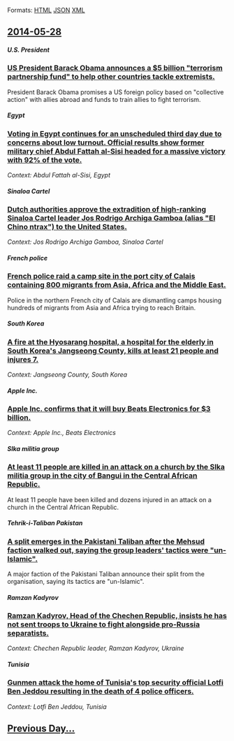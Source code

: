 
Formats: [HTML](2014/05/28/index.html)  [JSON](2014/05/28/index.json)  [XML](2014/05/28/index.xml)  

## [2014-05-28](/news/2014/05/28/index.md)

##### U.S. President
### [US President Barack Obama announces a $5 billion "terrorism partnership fund" to help other countries tackle extremists. ](/news/2014/05/28/us-president-barack-obama-announces-a-5-billion-terrorism-partnership-fund-to-help-other-countries-tackle-extremists.md)
President Barack Obama promises a US foreign policy based on &quot;collective action&quot; with allies abroad and funds to train allies to fight terrorism.

##### Egypt
### [Voting in Egypt continues for an unscheduled third day due to concerns about low turnout. Official results show former military chief Abdul Fattah al-Sisi headed for a massive victory with 92% of the vote. ](/news/2014/05/28/voting-in-egypt-continues-for-an-unscheduled-third-day-due-to-concerns-about-low-turnout-official-results-show-former-military-chief-abdul.md)
_Context: Abdul Fattah al-Sisi, Egypt_

##### Sinaloa Cartel
### [Dutch authorities approve the extradition of high-ranking Sinaloa Cartel leader Jos Rodrigo Archiga Gamboa (alias "El Chino ntrax") to the United States. ](/news/2014/05/28/dutch-authorities-approve-the-extradition-of-high-ranking-sinaloa-cartel-leader-jose-rodrigo-arechiga-gamboa-alias-el-chino-antrax-to-th.md)
_Context: Jos Rodrigo Archiga Gamboa, Sinaloa Cartel_

##### French police
### [French police raid a camp site in the port city of Calais containing 800 migrants from Asia, Africa and the Middle East. ](/news/2014/05/28/french-police-raid-a-camp-site-in-the-port-city-of-calais-containing-800-migrants-from-asia-africa-and-the-middle-east.md)
Police in the northern French city of Calais are dismantling camps housing hundreds of migrants from Asia and Africa trying to reach Britain.

##### South Korea
### [A fire at the Hyosarang hospital, a hospital for the elderly in South Korea's Jangseong County, kills at least 21 people and injures 7. ](/news/2014/05/28/a-fire-at-the-hyosarang-hospital-a-hospital-for-the-elderly-in-south-korea-s-jangseong-county-kills-at-least-21-people-and-injures-7.md)
_Context: Jangseong County, South Korea_

##### Apple Inc.
### [Apple Inc. confirms that it will buy Beats Electronics for $3 billion. ](/news/2014/05/28/apple-inc-confirms-that-it-will-buy-beats-electronics-for-3-billion.md)
_Context: Apple Inc., Beats Electronics_

##### Slka militia group
### [At least 11 people are killed in an attack on a church by the Slka militia group in the city of Bangui in the Central African Republic. ](/news/2014/05/28/at-least-11-people-are-killed-in-an-attack-on-a-church-by-the-seleka-militia-group-in-the-city-of-bangui-in-the-central-african-republic.md)
At least 11 people have been killed and dozens injured in an attack on a church in the Central African Republic.

##### Tehrik-i-Taliban Pakistan
### [A split emerges in the Pakistani Taliban after the Mehsud faction walked out, saying the group leaders' tactics were "un-Islamic". ](/news/2014/05/28/a-split-emerges-in-the-pakistani-taliban-after-the-mehsud-faction-walked-out-saying-the-group-leaders-tactics-were-un-islamic.md)
A major faction of the Pakistani Taliban announce their split from the organisation, saying its tactics are &quot;un-Islamic&quot;.

##### Ramzan Kadyrov
### [Ramzan Kadyrov, Head of the Chechen Republic, insists he has not sent troops to Ukraine to fight alongside pro-Russia separatists. ](/news/2014/05/28/ramzan-kadyrov-head-of-the-chechen-republic-insists-he-has-not-sent-troops-to-ukraine-to-fight-alongside-pro-russia-separatists.md)
_Context: Chechen Republic leader, Ramzan Kadyrov, Ukraine_

##### Tunisia
### [Gunmen attack the home of Tunisia's top security official Lotfi Ben Jeddou resulting in the death of 4 police officers. ](/news/2014/05/28/gunmen-attack-the-home-of-tunisia-s-top-security-official-lotfi-ben-jeddou-resulting-in-the-death-of-4-police-officers.md)
_Context: Lotfi Ben Jeddou, Tunisia_

## [Previous Day...](/news/2014/05/27/index.md)

